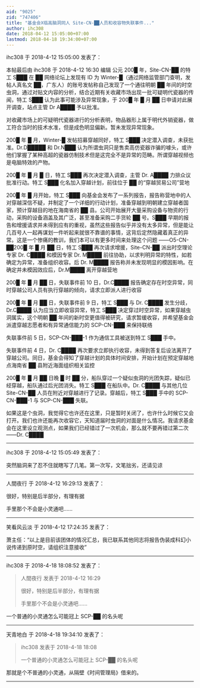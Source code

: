 ```yaml
---
aid: "9025"
zid: "747406"
title: "基金会X临高脑洞同人 Site-CN-██人员和收容物失联事件..."
author: ihc308
date: 2018-04-12 15:05:00+07:00
lastmod: 2018-04-18 19:34:00+07:00
---
```


ihc308 于 2018-4-12 15:05:00 发表了：

本帖最后由 ihc308 于 2018-4-12 16:30 编辑 公元 200█ 年，Site-CN-██ 的特工 S███ 在 ██ 网络论坛上发现有 ID 为 Winter-█（通过网络监管部门查明，发帖人真名文 ██，广东人）的账号发帖称自己发现了一个通往明朝 ██ 年间的时空虫洞，通过对贴文内容的分析，结合近期有关收藏市场出现一批可疑明代瓷器的传闻，特工 S███ 认为此事可能涉及异常现象，于 200█ 年 █ 月 ██ 日申请对此展开调查，站点主管 Dr A████ 予以批准。

对收藏市场上的可疑明代瓷器进行的分析表明，物品器形上属于明代外销瓷器，做工符合当时的技术水准，但是成色明显偏新。暂未发现异常现象。

200█ 年 █ 月，Winter-█ 发帖招募穿越同好，特工 S███ 决定潜入调查，未获批准。Dr.D█████ 和 Dr.N███ 认为所谓虫洞只是售卖高仿瓷器诈骗的噱头，或许他们掌握了某种高超的瓷器仿制技术但是这完全不是异常的范畴。所谓穿越视频也是电脑特效的产物。

200█ 年 █ 月 █ 日，特工 S███ 再次决定潜入调查，主管 Dr. A████ 力排众议批准行动。特工 S███ 化名加入穿越计划，前往位于 ██ 的“穿越贸易公司”营地

200█ 年 █ 月开始，特工 S███ 向基金会发布了一系列报告，报告称营地中的人对穿越深信不疑，并制定了一个详细的行动计划，准备穿越到明朝建立穿越者国家，预计穿越目的地在海南省的 ██ 县。公司开始展开大量采购设备与物资的行动，采购的设备涵盖及其广泛，甚至准备采购二手货轮 ██ 号。S███ 早期的报告和增援请求并未得到应有的重视，虽然这些报告似乎并没有太多异常，但是能让几百号人一起再谋划一件听起来就很不靠谱的事情，这背后定然隐藏着真正的异常。这是一个惨痛的教训，我们本可以有更多时间来处理这个问题 ——O5-CN-██200█ 年 █ 月 ██ 日，特工 S███ 再次请求增援，Site-CN-██ 派出时空理论专家 Dr. C████ 和模因专家 Dr. M████ 前往协助，以求判明异常的特性，如若确定为异常，准备组织收容。后 Dr. M████ 报告称并未发现明显的模因影响。在确定并未模因效应后，Dr.M████ 离开穿越营地

200█ 年 █ 月 ██ 日，失联事件前 10 日，Dr.C████ 报告确定存在时空异常，同时穿越公司人员有执行穿越的倾向，请求立即派人进行收容

200█ 年 █ 月 ██ 日，失联事件前 9 日，特工 S███ 与 Dr. C████ 发生分歧，Dr.C████ 认为应当立即收容异常，特工 S███ 决定穿过时空异常，如果穿越虫洞属实，这个明朝 ██ 年间的新时空更值得被研究，请求暂缓收容，并希望基金会派遣穿越志愿者和有异常通信能力的 SCP-CN-███ 来保持联络

失联事件前 5 日，SCP-CN-███-1 作为通信工具被送到特工 S███ 手中。

失联事件前 4 日，Dr. C████ 再次要求立即执行收容，未得到答复后设法离开了穿越公司。同日，基金会得知了穿越计划的具体时间安排，开始计划在预定穿越地点海南省 ██ 县附近海面组织相关监控

200█ 年 █ 月 ██ 日晚 █ 时 ██ 分，船队穿过一个疑似虫洞的光团失踪，疑似已经穿越，船队通过后光团消失。特工 S███ 在船队中。Dr. C████ 与其他几位 Site-CN-██ 人员在附近对穿越进行了记录。穿越后，特工 S███ 手中的 SCP-CN-███-1 与 SCP-CN-███ 失联。

如果这是个虫洞，我觉得它也许还在这里，只是暂时关闭了，也许什么时候它又会打开。我们也许还能再次收容它，天知道届时虫洞的对面是什么情况。我请求基金会在这里设立观测点，如果我们已经错过了一次机会，那么就不要再错过第二次 ——Dr. C████

---

ihc308 于 2018-4-12 15:05:49 发表了：

突然脑洞来了忍不住就瞎写了几笔。第一次写，文笔拙劣，还请见谅

---

人間夜行 于 2018-4-12 16:29:13 发表了：

很好，特别是后半部分，有理有据

手里那个不会是小灵通吧……

---

笑看风云淡 于 2018-4-12 17:24:35 发表了：

萧主任：“以上是目前该团体的情况汇总，我已联系其他同志将报告伪装成科幻小说传递到原时空，请组织注意接收”

---

ihc308 于 2018-4-18 18:08:52 发表了：

> 人間夜行 发表于 2018-4-12 16:29
>
> 很好，特别是后半部分，有理有据
>
> 手里那个不会是小灵通吧……

一个普通的小灵通怎么可能冠上 SCP-██ 的名头呢

---

天青地白 于 2018-4-18 19:34:10 发表了：

> ihc308 发表于 2018-4-18 18:08
>
> 一个普通的小灵通怎么可能冠上 SCP-██ 的名头呢

那就是个不普通的小灵通，从隔壁《时间管理局》借来的。

---
